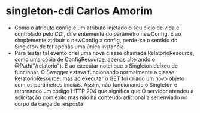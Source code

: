 # singleton-cdi Carlos Amorim

- Como o atributo config é um atributo injetado o seu ciclo de vida é controlado pelo CDI, diferentemente do parâmetro newConfig. 
E ao simplemente atribuir o newConfig a config, perde-se o sentido do Singleton de ter apenas uma única instancia.
- Para testar tal evento criei uma nova classe chamada RelatorioResource, como uma cópia de ConfigResource, apenas alterando o 
@Path("/relatorio"). E ao executar notei que o Singleton deixou de funcionar. O Swagger estava funcionando normalmente a classe 
RelatorioResource, mas ao executar o GET foi criado um novo objeto com os parâmetros iniciais. Assim, não funcionando o Singleton
e retornando um código HTTP 204 que significa que O servidor atendeu à solicitação com êxito mas não há conteúdo adicional a ser enviado no corpo da carga de resposta
